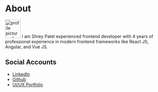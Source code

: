<!--
**shreynpatel23/shreynpatel23** is a ✨ _special_ ✨ repository because its `README.md` (this file) appears on your GitHub profile.

Here are some ideas to get you started:

- 🔭 I’m currently working on ...
- 🌱 I’m currently learning ...
- 👯 I’m looking to collaborate on ...
- 🤔 I’m looking for help with ...
- 💬 Ask me about ...
- 📫 How to reach me: ...
- 😄 Pronouns: ...
- ⚡ Fun fact: ...
-->

# About

<img src="/repository/assets/employee.png" alt="profile picture of shrey patel" width="50" height="60" title="Shrey Patel" >
I am Shrey Patel experienced frontend developer with 4 years of professional experience in modern frontend frameworks like React JS, Angular, and Vue JS. 

## Social Accounts
- [LinkedIn](https://www.linkedin.com/in/shrey-patel-573087189/)
- [Github](https://github.com/shreynpatel23)
- [UI/UX Portfolio](https://shrey-portfolio.notion.site/shrey-portfolio/Hi-I-m-Shrey-d9311db22d114928b1f43dcfe8db6f35)

